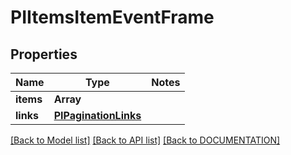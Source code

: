 # PIItemsItemEventFrame

## Properties
Name | Type | Notes
------------ | ------------- | -------------
**items** | **Array<PIItemEventFrame>**
**links** | **[**PIPaginationLinks**](../models/PIPaginationLinks.md)**

[[Back to Model list]](../../DOCUMENTATION.md#documentation-for-models) [[Back to API list]](../../DOCUMENTATION.md#documentation-for-api-endpoints) [[Back to DOCUMENTATION]](../../DOCUMENTATION.md)
